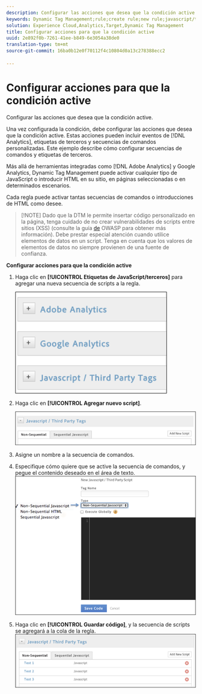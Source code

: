 ```yaml
---
description: Configurar las acciones que desea que la condición active.
keywords: Dynamic Tag Management;rule;create rule;new rule;javascript/third party tags;set up actions for condition;add new script;non-sequential javascript;sequential javascript;non-sequential html
solution: Experience Cloud,Analytics,Target,Dynamic Tag Management
title: Configurar acciones para que la condición active
uuid: 2e892f0b-7261-41ee-b849-6e3054a38de0
translation-type: tm+mt
source-git-commit: 16ba0b12e0f70112f4c10804d0a13c278388ecc2

---
```



# Configurar acciones para que la condición active

Configurar las acciones que desea que la condición active.

Una vez configurada la condición, debe configurar las acciones que desea que la condición active. Estas acciones pueden incluir eventos de [!DNL Analytics], etiquetas de terceros y secuencias de comandos personalizadas. Este ejemplo describe cómo configurar secuencias de comandos y etiquetas de terceros.

Más allá de herramientas integradas como [!DNL Adobe Analytics] y Google Analytics, Dynamic Tag Management puede activar cualquier tipo de JavaScript o introducir HTML en su sitio, en páginas seleccionadas o en determinados escenarios.

Cada regla puede activar tantas secuencias de comandos o introducciones de HTML como desee.

> [!NOTE] Dado que la DTM le permite insertar código personalizado en la página, tenga cuidado de no crear vulnerabilidades de scripts entre sitios (XSS) (consulte la guía [de](https://www.owasp.org/index.php/Cross-site_Scripting_(XSS)) OWASP para obtener más información). Debe prestar especial atención cuando utilice elementos de datos en un script. Tenga en cuenta que los valores de elementos de datos no siempre provienen de una fuente de confianza.

**Configurar acciones para que la condición active**

1. Haga clic en **[!UICONTROL Etiquetas de JavaScript/terceros]** para agregar una nueva secuencia de scripts a la regla.

   ![](assets/scripts-actions.png)

1. Haga clic en **[!UICONTROL Agregar nuevo script]**.

   ![](assets/scripts-actions2.png)

1. Asigne un nombre a la secuencia de comandos.
1. Especifique cómo quiere que se active la secuencia de comandos, y pegue el contenido deseado en el área de texto. ![](assets/scripts-actions3.png)

1. Haga clic en **[!UICONTROL Guardar código]**, y la secuencia de scripts se agregará a la cola de la regla. ![](assets/scripts-actions4.png)


